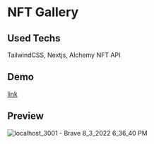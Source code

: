 # NFT Gallery

## Used Techs

TailwindCSS, Nextjs, Alchemy NFT API

## Demo 

[link](https://nftgallery.kadersarikaya.repl.co/)

## Preview

![localhost_3001 - Brave 8_3_2022 6_36_40 PM](https://user-images.githubusercontent.com/74090818/182651418-006b9f55-2df2-45d2-8e07-c4fe5e364e2f.png)
